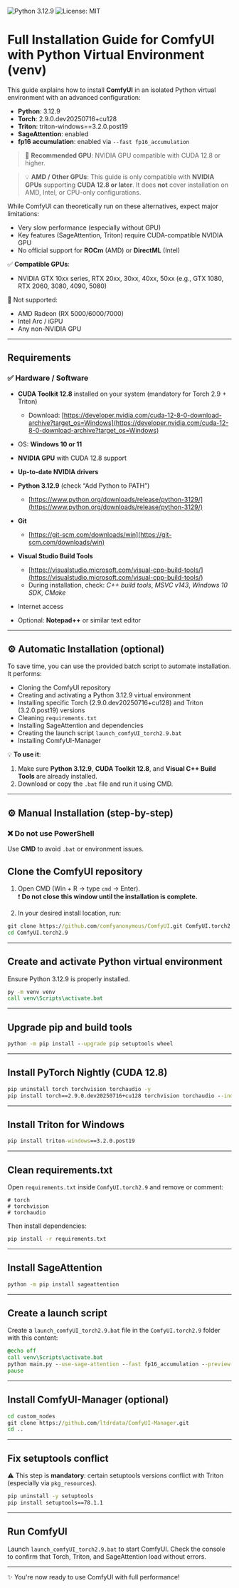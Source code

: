 ![Python 3.12.9](https://img.shields.io/badge/python-3.12.9-blue)
![License: MIT](https://img.shields.io/badge/license-MIT-green)

# Full Installation Guide for ComfyUI with Python Virtual Environment (venv)

This guide explains how to install **ComfyUI** in an isolated Python virtual environment with an advanced configuration:

- **Python**: 3.12.9  
- **Torch**: 2.9.0.dev20250716+cu128  
- **Triton**: triton-windows==3.2.0.post19  
- **SageAttention**: enabled  
- **fp16 accumulation**: enabled via `--fast fp16_accumulation`

> 📡 **Recommended GPU**: NVIDIA GPU compatible with CUDA 12.8 or higher.

> 💡 **AMD / Other GPUs**: This guide is only compatible with **NVIDIA GPUs** supporting **CUDA 12.8 or later**. It does **not** cover installation on AMD, Intel, or CPU-only configurations.

While ComfyUI can theoretically run on these alternatives, expect major limitations:

- Very slow performance (especially without GPU)
- Key features (SageAttention, Triton) require CUDA-compatible NVIDIA GPU
- No official support for **ROCm** (AMD) or **DirectML** (Intel)

✅ **Compatible GPUs**:  
- NVIDIA GTX 10xx series, RTX 20xx, 30xx, 40xx, 50xx (e.g., GTX 1080, RTX 2060, 3080, 4090, 5080)

🛑 Not supported:  
- AMD Radeon (RX 5000/6000/7000)  
- Intel Arc / iGPU  
- Any non-NVIDIA GPU

---

## Requirements

### ✅ Hardware / Software

- **CUDA Toolkit 12.8** installed on your system (mandatory for Torch 2.9 + Triton)  
  - Download: [https://developer.nvidia.com/cuda-12-8-0-download-archive?target_os=Windows](https://developer.nvidia.com/cuda-12-8-0-download-archive?target_os=Windows)

- OS: **Windows 10 or 11**

- **NVIDIA GPU** with CUDA 12.8 support

- **Up-to-date NVIDIA drivers**

- **Python 3.12.9** (check “Add Python to PATH”)  
  - [https://www.python.org/downloads/release/python-3129/](https://www.python.org/downloads/release/python-3129/)

- **Git**  
  - [https://git-scm.com/downloads/win](https://git-scm.com/downloads/win)

- **Visual Studio Build Tools**  
  - [https://visualstudio.microsoft.com/visual-cpp-build-tools/](https://visualstudio.microsoft.com/visual-cpp-build-tools/)  
  - During installation, check: *C++ build tools*, *MSVC v143*, *Windows 10 SDK*, *CMake*

- Internet access

- Optional: **Notepad++** or similar text editor

---

## ⚙️ Automatic Installation (optional)

To save time, you can use the provided batch script to automate installation. It performs:

- Cloning the ComfyUI repository
- Creating and activating a Python 3.12.9 virtual environment
- Installing specific Torch (2.9.0.dev20250716+cu128) and Triton (3.2.0.post19) versions
- Cleaning `requirements.txt`
- Installing SageAttention and dependencies
- Creating the launch script `launch_comfyUI_torch2.9.bat`
- Installing ComfyUI-Manager

💡 **To use it**:
1. Make sure **Python 3.12.9**, **CUDA Toolkit 12.8**, and **Visual C++ Build Tools** are already installed.
2. Download or copy the `.bat` file and run it using CMD.

---

## ⚙️ Manual Installation (step-by-step)

### ❌ Do not use PowerShell  
Use **CMD** to avoid `.bat` or environment issues.

## Clone the ComfyUI repository

1. Open CMD (Win + R → type `cmd` → Enter).  
   ❗ **Do not close this window until the installation is complete.**

2. In your desired install location, run:

```bat
git clone https://github.com/comfyanonymous/ComfyUI.git ComfyUI.torch2.9
cd ComfyUI.torch2.9
```

---

## Create and activate Python virtual environment

Ensure Python 3.12.9 is properly installed.

```bat
py -m venv venv
call venv\Scripts\activate.bat
```

---

## Upgrade pip and build tools

```bat
python -m pip install --upgrade pip setuptools wheel
```

---

## Install PyTorch Nightly (CUDA 12.8)

```bat
pip uninstall torch torchvision torchaudio -y
pip install torch==2.9.0.dev20250716+cu128 torchvision torchaudio --index-url https://download.pytorch.org/whl/nightly/cu128
```

---

## Install Triton for Windows

```bat
pip install triton-windows==3.2.0.post19
```

---

## Clean requirements.txt

Open `requirements.txt` inside `ComfyUI.torch2.9` and remove or comment:

```
# torch
# torchvision
# torchaudio
```

Then install dependencies:

```bat
pip install -r requirements.txt
```

---

## Install SageAttention

```bat
python -m pip install sageattention
```

---

## Create a launch script

Create a `launch_comfyUI_torch2.9.bat` file in the `ComfyUI.torch2.9` folder with this content:

```bat
@echo off
call venv\Scripts\activate.bat
python main.py --use-sage-attention --fast fp16_accumulation --preview-method taesd
pause
```

---

## Install ComfyUI-Manager (optional)

```bat
cd custom_nodes
git clone https://github.com/ltdrdata/ComfyUI-Manager.git
cd ..
```

---

## Fix setuptools conflict

⚠️ This step is **mandatory**: certain setuptools versions conflict with Triton (especially via `pkg_resources`).

```bat
pip uninstall -y setuptools
pip install setuptools==78.1.1
```

---

## Run ComfyUI

Launch `launch_comfyUI_torch2.9.bat` to start ComfyUI.
Check the console to confirm that Torch, Triton, and SageAttention load without errors.

---

✨ You're now ready to use ComfyUI with full performance!


